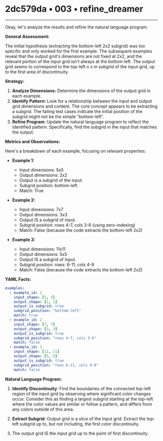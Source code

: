# 2dc579da • 003 • refine_dreamer

---
Okay, let's analyze the results and refine the natural language program.

**General Assessment:**

The initial hypothesis (extracting the bottom-left 2x2 subgrid) was too specific and only worked for the first example. The subsequent examples reveal that the output grid's dimensions are not fixed at 2x2, and the relevant portion of the input grid isn't always at the bottom-left. The output grid seems to correspond to the top-left *n x m* subgrid of the input grid, up to the first area of discontinuity.

**Strategy:**

1.  **Analyze Dimensions:** Determine the dimensions of the output grid in each example.
2.  **Identify Pattern:** Look for a relationship between the input and output grid dimensions and content. The core concept appears to be extracting a subgrid. The failing test cases indicate the initial position of the subgrid might not be the simple "bottom-left".
3.  **Refine Program:** Update the natural language program to reflect the identified pattern. Specifically, find the subgrid in the input that matches the output.

**Metrics and Observations:**

Here's a breakdown of each example, focusing on relevant properties:

*   **Example 1:**
    *   Input dimensions: 5x5
    *   Output dimensions: 2x2
    *   Output is a subgrid of the input.
    *   Subgrid position: bottom-left.
    *   Match: True

*   **Example 2:**
    *   Input dimensions: 7x7
    *   Output dimensions: 3x3
    *   Output IS a subgrid of input.
    *   Subgrid position: rows 4-7, cols 3-6 (using zero-indexing)
    *   Match: False (because the code extracts the bottom-left 2x2)

*   **Example 3:**
    *   Input dimensions: 11x11
    *   Output dimensions: 5x5
    *   Output IS a subgrid of Input.
    *   Subgrid position: rows: 6-11, cols 4-9
    *   Match: False (because the code extracts the bottom-left 2x2)

**YAML Facts:**

```yaml
examples:
  - example_id: 1
    input_shape: [5, 5]
    output_shape: [2, 2]
    output_is_subgrid: true
    subgrid_position: "bottom-left"
    match: true
  - example_id: 2
    input_shape: [7, 7]
    output_shape: [3, 3]
    output_is_subgrid: true
    subgrid_position: "rows 4-7, cols 3-6"
    match: false
  - example_id: 3
    input_shape: [11, 11]
    output_shape: [5, 5]
    output_is_subgrid: true
    subgrid_position: "rows 6-11, cols 4-9"
    match: false

```

**Natural Language Program:**

1.  **Identify Discontinuity**: Find the boundaries of the connected top-left region of the input grid by observing where significant color changes occur. Consider this as finding a largest subgrid starting at the top-left where the color values are similar or follow a pattern, and differs from any colors outside of this area.

2. **Extract Subgrid**: Output grid is a slice of the Input grid. Extract the top-left subgrid up to, but not including, the first color discontinuity.

3. The output grid IS the input grid up to the point of first discontinuity.

